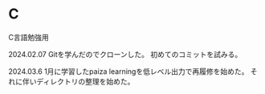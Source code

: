 # C
C言語勉強用

2024.02.07
Gitを学んだのでクローンした。
初めてのコミットを試みる。

2024.03.6
1月に学習したpaiza learningを低レベル出力で再履修を始めた。
それに伴いディレクトリの整理を始めた。
